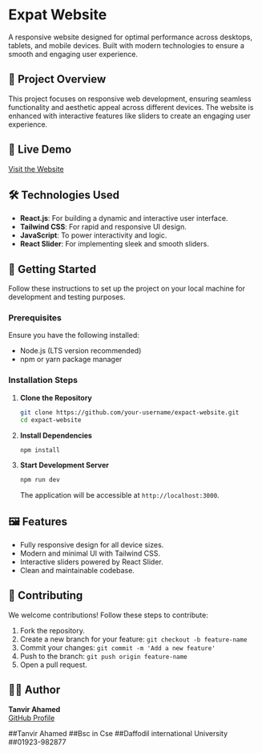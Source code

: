 # Expat Website

A responsive website designed for optimal performance across desktops, tablets, and mobile devices. Built with modern technologies to ensure a smooth and engaging user experience.

## 🌟 Project Overview
This project focuses on responsive web development, ensuring seamless functionality and aesthetic appeal across different devices. The website is enhanced with interactive features like sliders to create an engaging user experience.

## 🚀 Live Demo
[Visit the Website](https://expact-website.vercel.app/)

## 🛠️ Technologies Used
- **React.js**: For building a dynamic and interactive user interface.
- **Tailwind CSS**: For rapid and responsive UI design.
- **JavaScript**: To power interactivity and logic.
- **React Slider**: For implementing sleek and smooth sliders.

## 📝 Getting Started
Follow these instructions to set up the project on your local machine for development and testing purposes.

### Prerequisites
Ensure you have the following installed:
- Node.js (LTS version recommended)
- npm or yarn package manager

### Installation Steps
1. **Clone the Repository**
   ```bash
   git clone https://github.com/your-username/expact-website.git
   cd expact-website
   ```

2. **Install Dependencies**
   ```bash
   npm install
   ```

3. **Start Development Server**
   ```bash
   npm run dev
   ```
   The application will be accessible at `http://localhost:3000`.

## 🖼️ Features
- Fully responsive design for all device sizes.
- Modern and minimal UI with Tailwind CSS.
- Interactive sliders powered by React Slider.
- Clean and maintainable codebase.



## 🤝 Contributing
We welcome contributions! Follow these steps to contribute:
1. Fork the repository.
2. Create a new branch for your feature: `git checkout -b feature-name`
3. Commit your changes: `git commit -m 'Add a new feature'`
4. Push to the branch: `git push origin feature-name`
5. Open a pull request.

## 🧑‍💻 Author
**Tanvir Ahamed**  
[GitHub Profile](https://github.com/your-username)


##Tanvir Ahamed
##Bsc in Cse
##Daffodil international University
##01923-982877
